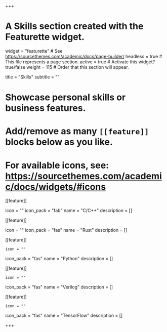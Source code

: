 +++
# A Skills section created with the Featurette widget.
widget = "featurette"  # See https://sourcethemes.com/academic/docs/page-builder/
headless = true  # This file represents a page section.
active = true  # Activate this widget? true/false
weight = 115  # Order that this section will appear.

title = "Skills"
subtitle = ""

# Showcase personal skills or business features.
# 
# Add/remove as many `[[feature]]` blocks below as you like.
# 
# For available icons, see: https://sourcethemes.com/academic/docs/widgets/#icons

[[feature]]
  <!-- icon = "r-project" -->
  icon = ""
  icon_pack = "fab"
  name = "C/C++"
  description = []
  
[[feature]]
  <!-- icon = "chart-line" -->
  icon = ""
  icon_pack = "fas"
  name = "Rust"
  description = []
  
[[feature]]
  <!-- icon = "camera-retro" -->
    icon = ""
  icon_pack = "fas"
  name = "Python"
  description = []

[[feature]]
  <!-- icon = "camera-retro" -->
    icon = ""
  icon_pack = "fas"
  name = "Verilog"
  description = []

[[feature]]
  <!-- icon = "camera-retro" -->
    icon = ""
  icon_pack = "fas"
  name = "TensorFlow"
  description = []




+++
